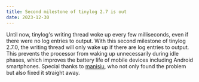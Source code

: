 ```yaml
---
title: Second milestone of tinylog 2.7 is out
date: 2023-12-30
---
```


Until now, tinylog's writing thread woke up every few milliseconds, even if there were no log entries to output.
With this second milestone of tinylog 2.7.0, the writing thread will only wake up if there are log entries to output.
This prevents the processor from waking up unnecessarily during idle phases, which improves the battery life of mobile devices including Android smartphones.
Special thanks to [manisiu](https://github.com/manisiu), who not only found the problem but also fixed it straight away.
